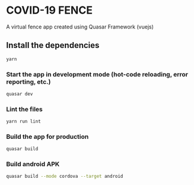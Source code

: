 # COVID-19 FENCE

A virtual fence app created using Quasar Framework (vuejs)

## Install the dependencies
```bash
yarn
```

### Start the app in development mode (hot-code reloading, error reporting, etc.)
```bash
quasar dev
```

### Lint the files
```bash
yarn run lint
```

### Build the app for production
```bash
quasar build
```

### Build android APK
```bash
quasar build --mode cordova --target android
```
